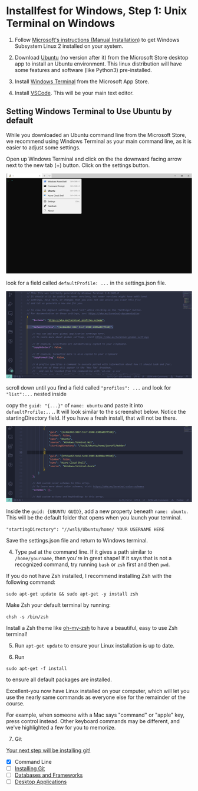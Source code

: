 # Installfest for Windows, Step 1: Unix Terminal on Windows

1. Follow [Microsoft's instructions (Manual Installation)](https://docs.microsoft.com/en-us/windows/wsl/install-win10#manual-installation-steps) to get Windows Subsystem Linux 2 installed on your system.

2. Download [Ubuntu](https://www.microsoft.com/en-us/p/ubuntu/9nblggh4msv6#activetab=pivot:overviewtab) (no version after it) from the Microsoft Store desktop app to install an Ubuntu environment. This linux distribution will have some features and software (like Python3) pre-installed.

4. Install [Windows Terminal](https://www.microsoft.com/en-us/p/windows-terminal/9n0dx20hk701?activetab=pivot:overviewtab) from the Microsoft App Store.

5. Install [VSCode](https://code.visualstudio.com/). This will be your main text editor.

## Setting Windows Terminal to Use Ubuntu by default

While you downloaded an Ubuntu command line from the Microsoft Store, we recommend using Windows Terminal as your main command line, as it is easier to adjust some settings.

Open up Windows Terminal and click on the the downward facing arrow next to the new tab (+) button. Click on the settings button.

![Windows Terminal](img/terminal01.png)


look for a field called `defaultProfile: ...` in the settings.json file.

![The Default Profile](img/terminal02.png)

scroll down until you find a field called `"profiles": ...` and look for `"list":...` nested inside

copy the `guid: "{...}"` of `name: ubuntu` and paste it into `defaultProfile:...`. It will look similar to the screenshot below. Notice the startingDirectory field. If you have a fresh install, that will not be there. 

![The Ubuntu Profile](img/terminal03.png)

Inside the `guid: {UBUNTU GUID}`, add a new property beneath `name: ubuntu`. This will be the default folder that opens when you launch your terminal.

`"startingDirectory": "//wsl$/Ubuntu/home/ YOUR USERNAME HERE `

Save the settings.json file and return to Windows terminal.

4. Type `pwd` at the command line. If it gives a path similar to `/home/yourname`, then you're in great shape! If it says that is not a recognized command, try running `bash` or `zsh` first and then `pwd`. 

If you do not have Zsh installed, I recommend installing Zsh with the following command:

`sudo apt-get update && sudo apt-get -y install zsh`

Make Zsh your default terminal by running:

`chsh -s /bin/zsh`

Install a Zsh theme like [oh-my-zsh](https://ohmyz.sh/) to have a beautiful, easy to use Zsh terminal!

5. Run `apt-get update` to ensure your Linux installation is up to date.

6. Run
```
sudo apt-get -f install
```
to ensure all default packages are installed.

Excellent-you now have Linux installed on your computer, which will let you use the nearly same commands as everyone else for the remainder of the course.

For example, when someone with a Mac says "command" or "apple" key, press control instead. Other keyboard commands may be different, and we've highlighted a few for you to memorize.

7. Git

[Your next step will be installing git!](git-installation.md)

* [x] Command Line
* [ ] [Installing Git](git-installation.md)
* [ ] [Databases and Frameworks](db-frameworks.md)
* [ ] [Desktop Applications](desktop-applications.md)
